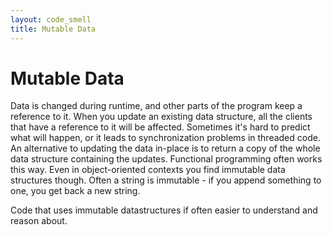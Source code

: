 ```yaml
---
layout: code_smell
title: Mutable Data
---
```


# Mutable Data
Data is changed during runtime, and other parts of the program keep a reference to it. When you update an existing data structure, all the clients that have a reference to it will be affected. Sometimes it's hard to predict what will happen, or it leads to synchronization problems in threaded code. An alternative to updating the data in-place is to return a copy of the whole data structure containing the updates. Functional programming often works this way. Even in object-oriented contexts you find immutable data structures though. Often a string is immutable - if you append something to one, you get back a new string.

Code that uses immutable datastructures if often easier to understand and reason about.

